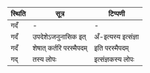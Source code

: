 | स्थिति | सूत्र | टिप्पणी |
| ----- | ------- | ------ |
| गदँ | - | - |
| गदँ | उपदेशेऽजनुनासिक इत् | अँ-इत्यस्य इत्संज्ञा |
| गदँ | शेषात् कर्तरि परस्मैपदम् | इति परस्मैपदम् |
| गद् | तस्य लोपः | इत्संज्ञकस्य लोपः |
